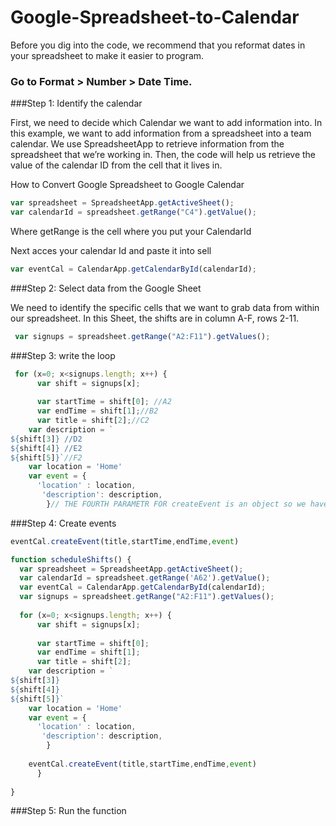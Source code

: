 # Google-Spreadsheet-to-Calendar

Before you dig into the code, we recommend that you reformat dates in your spreadsheet  to make it easier to program. 
### Go to Format > Number > Date Time.


###Step 1: Identify the calendar

First, we need to decide which Calendar we want to add information into. In this example, we want to add information from a spreadsheet into a team calendar. We use SpreadsheetApp to retrieve information from the spreadsheet that we’re working in. Then, the code will help us retrieve the value of the calendar ID from the cell that it lives in.

How to Convert Google Spreadsheet to Google Calendar
```javascript
var spreadsheet = SpreadsheetApp.getActiveSheet();
var calendarId = spreadsheet.getRange("C4").getValue();
```
Where getRange is the cell where you put your CalendarId


Next acces your calendar Id and paste it into sell

```javascript 
var eventCal = CalendarApp.getCalendarById(calendarId);
```

###Step 2: Select data from the Google Sheet

We need to identify the specific cells that we want to grab data from within our spreadsheet.
In this Sheet, the shifts are in column A-F, rows 2-11.

```javascript
 var signups = spreadsheet.getRange("A2:F11").getValues();
```


###Step 3: write the loop

```javascript
 for (x=0; x<signups.length; x++) {
      var shift = signups[x];
      
      var startTime = shift[0]; //A2
      var endTime = shift[1];//B2
      var title = shift[2];//C2
    var description = `
${shift[3]} //D2
${shift[4]} //E2
${shift[5]}`//F2
    var location = 'Home'
    var event = {
      'location' : location,
       'description': description,
        }// THE FOURTH PARAMETR FOR createEvent is an object so we have to put everething in object to show the description
```

###Step 4: Create events
```javascript
eventCal.createEvent(title,startTime,endTime,event)
```


```javascript
function scheduleShifts() {
  var spreadsheet = SpreadsheetApp.getActiveSheet();
  var calendarId = spreadsheet.getRange('A62').getValue();
  var eventCal = CalendarApp.getCalendarById(calendarId);
  var signups = spreadsheet.getRange("A2:F11").getValues();
 
  for (x=0; x<signups.length; x++) {
      var shift = signups[x];
      
      var startTime = shift[0];
      var endTime = shift[1];
      var title = shift[2];
    var description = `
${shift[3]} 
${shift[4]} 
${shift[5]}`
    var location = 'Home'
    var event = {
      'location' : location,
       'description': description,
        }
 
    eventCal.createEvent(title,startTime,endTime,event)
      }
   
}

```

###Step 5: Run the function
